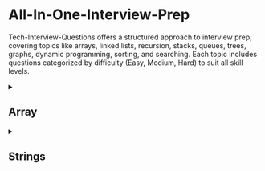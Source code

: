 # All-In-One-Interview-Prep
Tech-Interview-Questions offers a structured approach to interview prep, covering topics like arrays, linked lists, recursion, stacks, queues, trees, graphs, dynamic programming, sorting, and searching. Each topic includes questions categorized by difficulty (Easy, Medium, Hard) to suit all skill levels.


<Details> <summary> <h2>Array</h2></summary>

| Topic  | Question Name                      | Link                                       | Level of Question | Year | Number of Companies |
|--------|------------------------------------|--------------------------------------------|-------------------|------|---------------------|
| Arrays | Two Sum                            | [Link](https://example.com/two-sum)        | Easy              | 2023 | 20                  |
| Arrays | Best Time to Buy and Sell Stock    | [Link](https://example.com/buy-sell-stock) | Medium            | 2022 | 18                  |
| Arrays | Product of Array Except Self       | [Link](https://example.com/product-except-self) | Hard       | 2022 | 17                  |
| Arrays | Trapping Rain Water                | [Link](https://example.com/trapping-rain-water) | Hard      | 2022 | 16                  |
| Arrays | Maximum Subarray Sum               | [Link](https://example.com/max-subarray)   | Medium            | 2023 | 15                  |
| Arrays | 3Sum                               | [Link](https://example.com/3sum)           | Medium            | 2023 | 15                  |
| Arrays | Merge Sorted Arrays                | [Link](https://example.com/merge-arrays)   | Medium            | 2023 | 14                  |
| Arrays | Maximum Product Subarray           | [Link](https://example.com/max-product-subarray) | Medium  | 2023 | 14                  |
| Arrays | Merge Intervals                    | [Link](https://example.com/merge-intervals) | Medium           | 2021 | 14                  |
| Arrays | Subarray Sum Equals K              | [Link](https://example.com/subarray-sum-k) | Medium            | 2023 | 13                  |
| Arrays | Rotate Array                       | [Link](https://example.com/rotate-array)   | Medium            | 2021 | 12                  |
| Arrays | Move Zeroes                        | [Link](https://example.com/move-zeroes)    | Easy              | 2021 | 12                  |
| Arrays | Spiral Order Matrix                | [Link](https://example.com/spiral-matrix)  | Medium            | 2021 | 12                  |
| Arrays | Longest Consecutive Sequence       | [Link](https://example.com/longest-sequence) | Hard       | 2021 | 11                  |
| Arrays | Find All Duplicates in an Array    | [Link](https://example.com/find-all-duplicates) | Medium  | 2023 | 11                  |
| Arrays | Find Duplicate in Array            | [Link](https://example.com/find-duplicate) | Easy              | 2022 | 10                  |
| Arrays | Contains Duplicate                 | [Link](https://example.com/contains-duplicate) | Easy      | 2022 | 10                  |
| Arrays | Increasing Triplet Subsequence     | [Link](https://example.com/increasing-triplet) | Medium  | 2021 | 10                  |
| Arrays | Find Missing Number                | [Link](https://example.com/missing-number) | Easy              | 2021 | 9                   |
| Arrays | Missing Ranges                     | [Link](https://example.com/missing-ranges) | Easy              | 2022 | 8                   |

</Details>

<Details> <summary> <h2>Strings</h2></summary>

| Topic  | Question Name                      | Link                                       | Level of Question | Year | Number of Companies |
|--------|------------------------------------|--------------------------------------------|-------------------|------|---------------------|
| Strings | Reverse String                    | [Link](https://example.com/reverse-string) | Easy              | 2023 | 18                  |
| Strings | Longest Substring Without Repeating Characters | [Link](https://example.com/longest-substring) | Hard | 2022 | 17          |
| Strings | Valid Parentheses                 | [Link](https://example.com/valid-parentheses) | Easy             | 2021 | 16                  |
| Strings | String to Integer (atoi)          | [Link](https://example.com/string-to-integer) | Medium           | 2023 | 16                  |
| Strings | Palindrome Substrings             | [Link](https://example.com/palindrome-substrings) | Medium        | 2022 | 15                  |
| Strings | Count and Say                     | [Link](https://example.com/count-and-say) | Easy                 | 2021 | 15                  |
| Strings | Reverse Words in a String         | [Link](https://example.com/reverse-words) | Medium             | 2023 | 14                  |
| Strings | Implement strStr()                | [Link](https://example.com/implement-strstr) | Easy             | 2022 | 14                  |
| Strings | Longest Palindromic Substring     | [Link](https://example.com/longest-palindromic) | Hard         | 2022 | 13                  |
| Strings | Valid Anagram                     | [Link](https://example.com/valid-anagram) | Easy                 | 2023 | 13                  |
| Strings | Longest Common Prefix             | [Link](https://example.com/longest-common-prefix) | Easy         | 2021 | 12                  |
| Strings | Minimum Window Substring          | [Link](https://example.com/minimum-window-substring) | Hard      | 2023 | 12                  |
| Strings | Group Anagrams                    | [Link](https://example.com/group-anagrams) | Medium            | 2022 | 11                  |
| Strings | Implement strStr()                | [Link](https://example.com/implement-strstr) | Easy             | 2021 | 11                  |
| Strings | Regular Expression Matching       | [Link](https://example.com/regular-expression-matching) | Hard   | 2023 | 10                  |
| Strings | Longest Substring with At Most Two Distinct Characters | [Link](https://example.com/longest-substring-two-distinct) | Hard | 2022 | 10       |
| Strings | ZigZag Conversion                 | [Link](https://example.com/zigzag-conversion) | Medium            | 2021 | 10                  |
| Strings | Valid Parentheses                 | [Link](https://example.com/valid-parentheses) | Easy             | 2023 | 9                   |
| Strings | Encode and Decode Strings         | [Link](https://example.com/encode-decode-strings) | Medium         | 2022 | 9                   |
| Strings | Palindrome Partitioning II        | [Link](https://example.com/palindrome-partitioning-ii) | Hard   | 2021 | 8                   |

</Details>
